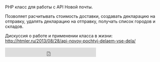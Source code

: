 PHP класс для работы с API Новой почты.

Позволяет расчитывать стоимость доставки, создавать декларацию на отправку, удалять декларацию на отправку, получать список городов и складов.

Дискуссия о работе и применении класса в жизни: http://htmler.ru/2013/08/28/api-novoy-pochtyi-delaem-vse-dela/

<iframe frameborder="0" allowtransparency="true" scrolling="no" src="https://money.yandex.ru/embed/small.xml?uid=41001156079219&amp;button-text=06&amp;button-size=s&amp;button-color=white&amp;targets=API+%D0%9D%D0%BE%D0%B2%D0%BE%D0%B9+%D0%BF%D0%BE%D1%87%D1%82%D1%8B&amp;default-sum=33" width="auto" height="31"></iframe>

<script src="paypal-button.min.js?merchant=AQlnARBcq_XBegpEreiPYivwyuKWU6MJ61Sqbjn_OJgK4QLNMQhncxQkovrU"
    data-button="Donate"
    data-name="API New Post Class"
    data-amount="1.00"
></script>